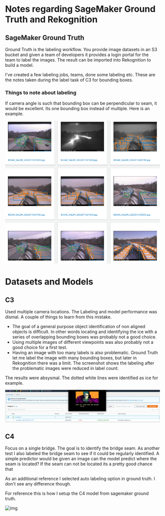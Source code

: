 # Notes regarding SageMaker Ground Truth and Rekognition


## SageMaker Ground Truth

Ground Truth is the labeling workflow.  You provide image datasets in an S3 bucket and given a team of developers it provides a login portal for the team to label the images.  The result can be imported into Rekognition to build a model.

I've created  a few labeling jobs, teams, done some labeling etc.  These
are the notes taken during the label task of C3 for bounding boxes.

### Things to note about labeling

If camera angle is such that bounding box can be perpendicular to seam, it would
be excellent.  Its one bounding box instead of multiple.  Here is an example.

![img](../docs/imgs/groundtruth_c3.png)

# Datasets and Models

## C3

Used multiple camera locations.  The Labeling and model performance was dismal.  A couple of things to learn from this mistake.

* The goal of a general purpose object identification of non aligned objects is difficult.  In other words locating and identifying the ice with a series of overlapping bounding boxes was probably not a good choice.
* Using multiple images of different viewpoints was also probably not a good choice for a first test.
* Having an image with too many labels is also problematic.  Ground Truth let me label the image with many bounding boxes, but later in Rekognition there was a limit.  The screenshot shows the labeling after the problematic images were reduced in label count.

The results were absysmal.  The dotted white lines were identified as ice for example.

![img](../docs/imgs/rekognition_c3.png)


## C4

Focus on a single bridge.  The goal is to identify the bridge seam.  As another test I also labeled the bridge seam to see if it could be regularly identified.  A simple predictor would be given an image can the model predict where the seam is located?  If the seam can not be located its a pretty good chance that 

As an additional reference I selected auto labeling option in ground truth.  I don't see any difference though.


For reference this is how I setup the C4 model from sagemaker ground truth.

![img](rekognition_import_dataset_from_gt.png)


